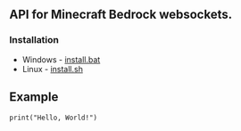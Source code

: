 ## API for Minecraft Bedrock websockets.

### Installation
- Windows - [install.bat](install.bat)
- Linux - [install.sh](install.sh)

## Example
```python3
print("Hello, World!")
```

